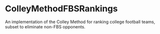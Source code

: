 # ColleyMethodFBSRankings
An implementation of the Colley Method for ranking college football teams, subset to eliminate non-FBS opponents.
